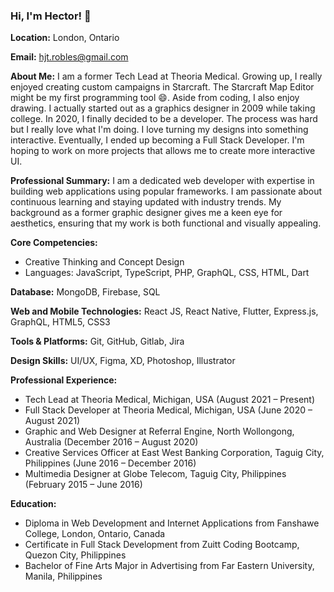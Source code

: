 ### Hi, I'm Hector! 👋

**Location:** London, Ontario

**Email:** hjt.robles@gmail.com

**About Me:** I am a former Tech Lead at Theoria Medical. Growing up, I really enjoyed creating custom campaigns in Starcraft. The Starcraft Map Editor might be my first programming tool 😄. Aside from coding, I also enjoy drawing. I actually started out as a graphics designer in 2009 while taking college. In 2020, I finally decided to be a developer. The process was hard but I really love what I'm doing. I love turning my designs into something interactive. Eventually, I ended up becoming a Full Stack Developer. I'm hoping to work on more projects that allows me to create more interactive UI.

**Professional Summary:**
I am a dedicated web developer with expertise in building web applications using popular frameworks. I am passionate about continuous learning and staying updated with industry trends. My background as a former graphic designer gives me a keen eye for aesthetics, ensuring that my work is both functional and visually appealing.

**Core Competencies:**
- Creative Thinking and Concept Design
- Languages: JavaScript, TypeScript, PHP, GraphQL, CSS, HTML, Dart

**Database:** MongoDB, Firebase, SQL

**Web and Mobile Technologies:** React JS, React Native, Flutter, Express.js, GraphQL, HTML5, CSS3

**Tools & Platforms:** Git, GitHub, Gitlab, Jira

**Design Skills:** UI/UX, Figma, XD, Photoshop, Illustrator

**Professional Experience:**
- Tech Lead at Theoria Medical, Michigan, USA (August 2021 – Present)
- Full Stack Developer at Theoria Medical, Michigan, USA (June 2020 – August 2021)
- Graphic and Web Designer at Referral Engine, North Wollongong, Australia (December 2016 – August 2020)
- Creative Services Officer at East West Banking Corporation, Taguig City, Philippines (June 2016 – December 2016)
- Multimedia Designer at Globe Telecom, Taguig City, Philippines (February 2015 – June 2016)

**Education:**
- Diploma in Web Development and Internet Applications from Fanshawe College, London, Ontario, Canada
- Certificate in Full Stack Development from Zuitt Coding Bootcamp, Quezon City, Philippines
- Bachelor of Fine Arts Major in Advertising from Far Eastern University, Manila, Philippines
